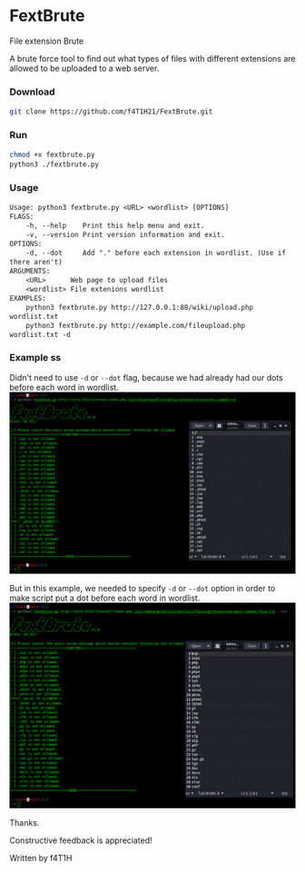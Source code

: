 # FextBrute
<p>File extension Brute</p>

A brute force tool to find out what types of files with different extensions are allowed to be uploaded to a web server.

### Download
```bash
git clone https://github.com/f4T1H21/FextBrute.git
```
### Run
```bash
chmod +x fextbrute.py
python3 ./fextbrute.py
```
### Usage
```
Usage: python3 fextbrute.py <URL> <wordlist> [OPTIONS]
FLAGS:
    -h, --help    Print this help menu and exit.
    -v, --version Print version information and exit.
OPTIONS:
    -d, --dot     Add "." before each extension in wordlist. (Use if there aren't)
ARGUMENTS:
    <URL>      Web page to upload files
    <wordlist> File extenions wordlist
EXAMPLES:
    python3 fextbrute.py http://127.0.0.1:88/wiki/upload.php wordlist.txt
    python3 fextbrute.py http://example.com/fileupload.php wordlist.txt -d
```
### Example ss
Didn't need to use ```-d``` or ```--dot```  flag, because we had already had our dots before each word in wordlist.
![ss1](https://github.com/f4T1H21/FextBrute/blob/main/ss1.png)

But in this example, we needed to specify ```-d``` or ```--dot``` option in order to make script put a dot before each word in wordlist.
![ss2](https://github.com/f4T1H21/FextBrute/blob/main/ss2.png)

<p>Thanks.</p>
<p>Constructive feedback is appreciated!</p>

Written by f4T1H
